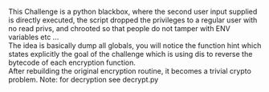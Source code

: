 This Challenge is a python blackbox, where the second user input supplied is directly executed, the script dropped the privileges to a regular user with no read privs, and chrooted so that people do not tamper with ENV variables etc ...  
The idea is basically dump all globals, you will notice the function hint which states explicitly the goal of the challenge which is using dis to reverse the bytecode of each encryption function.   
After rebuilding the original encryption routine, it becomes a trivial crypto problem.
Note: for decryption see decrypt.py
